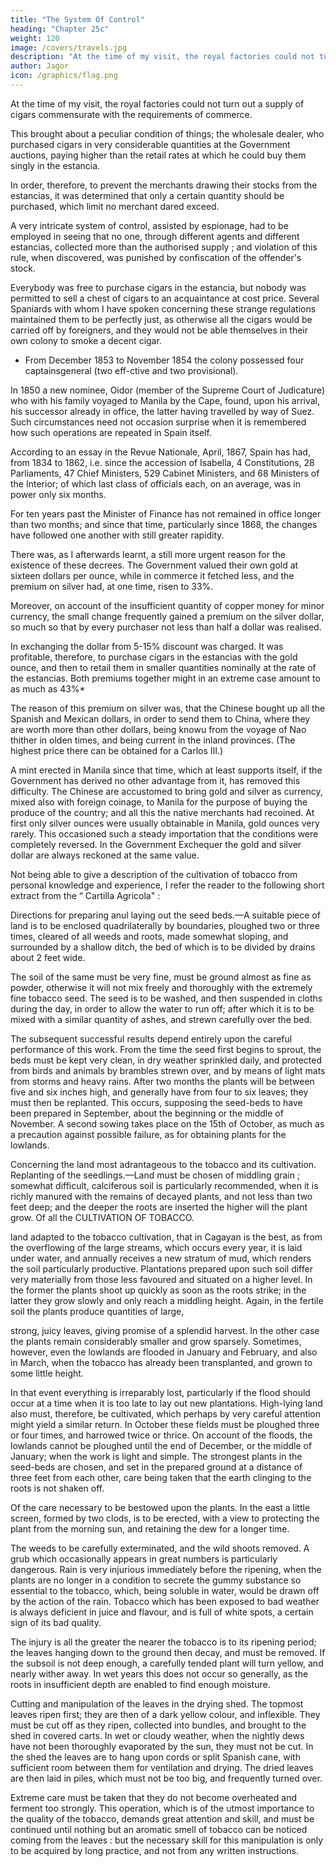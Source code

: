 ```yaml
---
title: "The System Of Control"
heading: "Chapter 25c"
weight: 120
image: /covers/travels.jpg
description: "At the time of my visit, the royal factories could not turn out a supply of cigars commensurate with the requirements of commerce"
author: Jagor
icon: /graphics/flag.png
---
```



At the time of my visit, the royal factories could not turn out a supply of cigars commensurate with the requirements of commerce. 

This brought about a peculiar condition of things; the wholesale dealer, who purchased cigars in very considerable quantities at the Government auctions, paying higher than the retail rates at which he could buy them singly in the estancia. 

In order, therefore, to prevent the merchants drawing their stocks from the estancias, it was determined that only a certain quantity should be purchased, which limit no merchant dared exceed. 

A very intricate system of control, assisted by espionage, had to be employed in seeing that no one, through different agents and different estancias, collected more than the authorised supply ; and violation of this rule, when discovered, was punished by confiscation of the offender's stock. 

Everybody was free to purchase cigars in the estancia, but nobody was permitted to sell a chest of cigars to an acquaintance at cost price. Several Spaniards with whom I have spoken concerning these strange regulations maintained them to be perfectly just, as otherwise all the cigars would be carried off by foreigners, and they would not be able themselves in their own colony to smoke a decent cigar.

* From December 1853 to November 1854 the colony possessed four captainsgeneral (two eff-ctive and two provisional). 

In 1850 a new nominee, Oidor (member of the Supreme Court of Judicature) who with his family voyaged to Manila by the Cape, found, upon his arrival, his successor already in office, the latter having travelled by way of Suez. Such circumstances need not occasion surprise when it is remembered how such operations are repeated in Spain itself.

According to an essay in the Revue Nationale, April, 1867, Spain has had, from 1834 to 1862, i.e. since the accession of Isabella, 4 Constitutions, 28 Parliaments, 47 Chief Ministers, 529 Cabinet Ministers, and 68 Ministers of the Interior; of which last class of officials each, on an average, was in power only six months. 

For ten years past the Minister of Finance has not remained in office longer than two months; and since that time, particularly since 1868, the changes have followed one another with still greater rapidity.

There was, as I afterwards learnt, a still more urgent reason for the existence of these decrees. The Government valued their own gold at sixteen dollars per ounce, while in commerce it fetched less, and the premium on silver had, at one time, risen to 33%. 

Moreover, on account of the insufficient quantity of copper money for minor currency, the small change frequently gained a premium on the silver dollar, so much so that by every purchaser not less than half a dollar was realised. 

In exchanging the dollar from 5-15% discount was charged. It was profitable, therefore, to purchase cigars in the estancias with the gold ounce, and then to retail them in smaller quantities nominally at the rate of the estancias. Both premiums together might in an extreme case amount to as much as 43%*

The reason of this premium on silver was, that the Chinese bought up all the Spanish and Mexican dollars, in order to send them to China, where they are worth more than other dollars, being knowu from the voyage of Nao thither in olden times, and being current in the inland provinces. (The highest price there can be obtained for a Carlos III.)

A mint erected in Manila since that time, which at least supports itself, if the Government has derived no other advantage from it, has removed this difficulty. The Chinese are accustomed to bring gold and silver as currency, mixed also with foreign coinage, to Manila for the purpose of buying the produce of the country; and all this the native merchants had recoined. At first only silver ounces were usually obtainable in Manila, gold ounces very rarely. This occasioned such a steady importation that the conditions were completely reversed. In the Government Exchequer the gold and silver dollar are always reckoned at the same value.

Not being able to give a description of the cultivation of tobacco from personal knowledge and experience, I refer the reader to the following short extract from the “ Cartilla Agricola" :

Directions for preparing anul laying out the seed beds.—A suitable piece of land is to be enclosed quadrilaterally by boundaries, ploughed two or three times, cleared of all weeds and roots, made somewhat sloping, and surrounded by a shallow ditch, the bed of which is to be divided by drains about 2 feet wide. 

The soil of the same must be very fine, must be ground almost as fine as powder, otherwise it will not mix freely and thoroughly with the extremely fine tobacco seed. The seed is to be washed, and then suspended in cloths during the day, in order to allow the water to run off; after which it is to be mixed with a similar quantity of ashes, and strewn carefully over the bed. 

The subsequent successful results depend entirely upon the careful performance of this work. From the time the seed first begins to sprout, the beds must be kept very clean, in dry weather sprinkled daily, and protected from birds and animals by brambles strewn over, and by means of light mats from storms and heavy rains. After two months the plants will be between five and six inches high, and generally have from four to six leaves; they must then be replanted. This occurs, supposing the seed-beds to have been prepared in September, about the beginning or the middle of November. A second sowing takes place on the 15th of October, as much as a precaution against possible failure, as for obtaining plants for the lowlands.

Concerning the land most adrantageous to the tobacco and its cultivation. Replanting of the seedlings.—Land must be chosen of middling grain ; somewhat difficult, calciferous soil is particularly recommended, when it is richly manured with the remains of decayed plants, and not less than two feet deep; and the deeper the roots are inserted the higher will the plant grow. Of all the CULTIVATION OF TOBACCO.

land adapted to the tobacco cultivation, that in Cagayan is the best, as from the overflowing of the large streams, which occurs every year, it is laid under water, and annually receives a new stratum of mud, which renders the soil particularly productive. Plantations prepared upon such soil differ very materially from those less favoured and situated on a higher level. In the former the plants shoot up quickly as soon as the roots strike; in the latter they grow slowly and only reach a middling height. Again, in the fertile soil the plants produce quantities of large,

strong, juicy leaves, giving promise of a splendid harvest. In the other case the plants remain considerably smaller and grow sparsely. Sometimes, however, even the lowlands are flooded in January and February, and also in March, when the tobacco has already been transplanted, and grown to some little height. 

In that event everything is irreparably lost, particularly if the flood should occur at a time when it is too late to lay out new plantations. High-lying land also must, therefore, be cultivated, which perhaps by very careful attention might yield a similar return. In October these fields must be ploughed three or four times, and harrowed twice or thrice. On account of the floods, the lowlands cannot be ploughed until the end of December, or the middle of January; when the work is light and simple. The strongest plants in the seed-beds are chosen, and set in the prepared ground at a distance of three feet from each other, care being taken that the earth clinging to the roots is not shaken off.

Of the care necessary to be bestowed upon the plants. In the east a little screen, formed by two clods, is to be erected, with a view to protecting the plant from the morning sun, and retaining the dew for a longer time. 

The weeds to be carefully exterminated, and the wild shoots removed. A grub which occasionally appears in great numbers is particularly dangerous. Rain is very injurious immediately before the ripening, when the plants are no longer in a condition to secrete the gummy substance so essential to the tobacco, which, being soluble in water, would be drawn off by the action of the rain. Tobacco which has been exposed to bad weather is always deficient in juice and flavour, and is full of white spots, a certain sign of its bad quality. 

The injury is all the greater the nearer the tobacco is to its ripening period; the leaves hanging down to the ground then decay, and must be removed. If the subsoil is not deep enough, a carefully tended plant will turn yellow, and nearly wither away. In wet years this does not occur so generally, as the roots in insufficient depth are enabled to find enough moisture.

Cutting and manipulation of the leaves in the drying shed. The topmost leaves ripen first; they are then of a dark yellow colour, and inflexible. They must be cut off as they ripen, collected into bundles, and brought to the shed in covered carts. In wet or cloudy weather, when the nightly dews have not been thoroughly evaporated by the sun, they must not be cut. In the shed the leaves are to hang upon cords or split Spanish cane, with sufficient room between them for ventilation and drying. The dried leaves are then laid in piles, which must not be too big, and frequently turned over. 

Extreme care must be taken that they do not become overheated and ferment too strongly. This operation, which is of the utmost importance to the quality of the tobacco, demands great attention and skill, and must be continued until nothing but an aromatic smell of tobacco can be noticed coming from the leaves : but the necessary skill for this manipulation is only to be acquired by long practice, and not from any written instructions.

